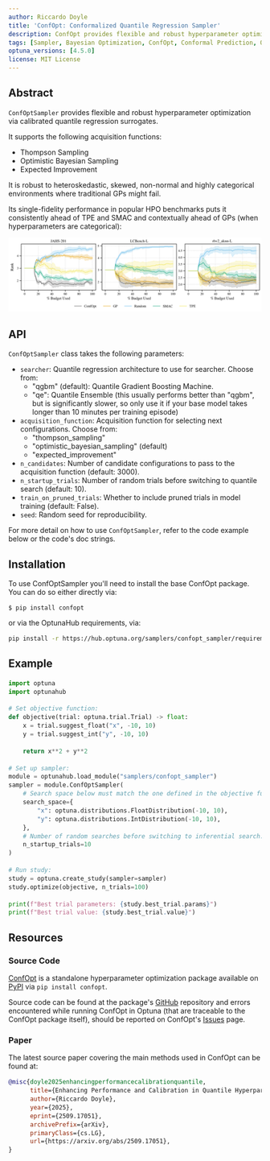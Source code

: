 ```yaml
---
author: Riccardo Doyle
title: 'ConfOpt: Conformalized Quantile Regression Sampler'
description: ConfOpt provides flexible and robust hyperparameter optimization via calibrated quantile regression surrogates, with support for Expected Improvement and Thompson Sampling acquisition functions.
tags: [Sampler, Bayesian Optimization, ConfOpt, Conformal Prediction, Quantile Regression]
optuna_versions: [4.5.0]
license: MIT License
---
```


## Abstract

`ConfOptSampler` provides flexible and robust hyperparameter optimization via calibrated quantile regression surrogates.

It supports the following acquisition functions:

- Thompson Sampling
- Optimistic Bayesian Sampling
- Expected Improvement

It is robust to heteroskedastic, skewed, non-normal and highly categorical environments where traditional GPs might fail.

Its single-fidelity performance in popular HPO benchmarks puts it consistently ahead of TPE and SMAC and contextually ahead of GPs (when hyperparameters are categorical):

![Benchmark](images/confopt_benchmark.png)

## API

`ConfOptSampler` class takes the following parameters:

- `searcher`: Quantile regression architecture to use for searcher. Choose from:
  - "qgbm" (default): Quantile Gradient Boosting Machine.
  - "qe": Quantile Ensemble (this usually performs better than "qgbm", but is significantly slower, so only use it if your base model takes longer than 10 minutes per training episode)
- `acquisition_function`: Acquisition function for selecting next configurations. Choose from:
  - "thompson_sampling"
  - "optimistic_bayesian_sampling" (default)
  - "expected_improvement"
- `n_candidates`: Number of candidate configurations to pass to the acquisition function (default: 3000).
- `n_startup_trials`: Number of random trials before switching to quantile search (default: 10).
- `train_on_pruned_trials`: Whether to include pruned trials in model training (default: False).
- `seed`: Random seed for reproducibility.

For more detail on how to use `ConfOptSampler`, refer to the code example below or the code's doc strings.

## Installation

To use ConfOptSampler you'll need to install the base ConfOpt package. You can do so either directly via:

```shell
$ pip install confopt
```

or via the OptunaHub requirements, via:

```bash
pip install -r https://hub.optuna.org/samplers/confopt_sampler/requirements.txt
```

## Example

```python
import optuna
import optunahub

# Set objective function:
def objective(trial: optuna.trial.Trial) -> float:
    x = trial.suggest_float("x", -10, 10)
    y = trial.suggest_int("y", -10, 10)
    
    return x**2 + y**2

# Set up sampler:
module = optunahub.load_module("samplers/confopt_sampler")
sampler = module.ConfOptSampler(
    # Search space below must match the one defined in the objective function:
    search_space={
        "x": optuna.distributions.FloatDistribution(-10, 10),
        "y": optuna.distributions.IntDistribution(-10, 10),
    },
    # Number of random searches before switching to inferential search:
    n_startup_trials=10
)

# Run study:
study = optuna.create_study(sampler=sampler)
study.optimize(objective, n_trials=100)

print(f"Best trial parameters: {study.best_trial.params}")
print(f"Best trial value: {study.best_trial.value}")
```

## Resources

### Source Code

[ConfOpt](https://github.com/rick12000/confopt) is a standalone hyperparameter optimization package available on [PyPI](https://pypi.org/project/confopt/) via `pip install confopt`.

Source code can be found at the package's [GitHub](https://github.com/rick12000/confopt) repository and errors encountered while running ConfOpt in Optuna (that are traceable to the ConfOpt package itself), should be reported on ConfOpt's [Issues](https://github.com/rick12000/confopt/issues) page.

### Paper

The latest source paper covering the main methods used in ConfOpt can be found at:

```bibtex
@misc{doyle2025enhancingperformancecalibrationquantile,
      title={Enhancing Performance and Calibration in Quantile Hyperparameter Optimization}, 
      author={Riccardo Doyle},
      year={2025},
      eprint={2509.17051},
      archivePrefix={arXiv},
      primaryClass={cs.LG},
      url={https://arxiv.org/abs/2509.17051}, 
}
```
